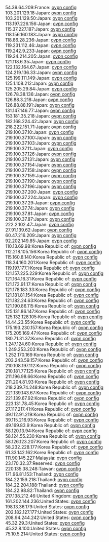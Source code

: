 54.39.64.209:France: [ovpn config](vpn/54_39_64_209.ovpn)  
103.201.129.18:Japan: [ovpn config](vpn/103_201_129_18.ovpn)  
103.201.129.50:Japan: [ovpn config](vpn/103_201_129_50.ovpn)  
113.197.226.156:Japan: [ovpn config](vpn/113_197_226_156.ovpn)  
115.37.227.187:Japan: [ovpn config](vpn/115_37_227_187.ovpn)  
118.156.160.183:Japan: [ovpn config](vpn/118_156_160_183.ovpn)  
118.86.28.236:Japan: [ovpn config](vpn/118_86_28_236.ovpn)  
119.231.112.46:Japan: [ovpn config](vpn/119_231_112_46.ovpn)  
119.242.9.233:Japan: [ovpn config](vpn/119_242_9_233.ovpn)  
119.24.214.205:Japan: [ovpn config](vpn/119_24_214_205.ovpn)  
121.118.6.35:Japan: [ovpn config](vpn/121_118_6_35.ovpn)  
122.132.164.67:Japan: [ovpn config](vpn/122_132_164_67.ovpn)  
124.219.136.33:Japan: [ovpn config](vpn/124_219_136_33.ovpn)  
125.199.111.149:Japan: [ovpn config](vpn/125_199_111_149.ovpn)  
125.1.108.212:Japan: [ovpn config](vpn/125_1_108_212.ovpn)  
125.205.29.84:Japan: [ovpn config](vpn/125_205_29_84.ovpn)  
126.78.38.136:Japan: [ovpn config](vpn/126_78_38_136.ovpn)  
126.88.3.218:Japan: [ovpn config](vpn/126_88_3_218.ovpn)  
126.88.88.191:Japan: [ovpn config](vpn/126_88_88_191.ovpn)  
131.147.146.77:Japan: [ovpn config](vpn/131_147_146_77.ovpn)  
153.181.35.218:Japan: [ovpn config](vpn/153_181_35_218.ovpn)  
182.168.224.42:Japan: [ovpn config](vpn/182_168_224_42.ovpn)  
218.222.151.71:Japan: [ovpn config](vpn/218_222_151_71.ovpn)  
219.100.37.10:Japan: [ovpn config](vpn/219_100_37_10.ovpn)  
219.100.37.100:Japan: [ovpn config](vpn/219_100_37_100.ovpn)  
219.100.37.103:Japan: [ovpn config](vpn/219_100_37_103.ovpn)  
219.100.37.11:Japan: [ovpn config](vpn/219_100_37_11.ovpn)  
219.100.37.126:Japan: [ovpn config](vpn/219_100_37_126.ovpn)  
219.100.37.131:Japan: [ovpn config](vpn/219_100_37_131.ovpn)  
219.100.37.154:Japan: [ovpn config](vpn/219_100_37_154.ovpn)  
219.100.37.158:Japan: [ovpn config](vpn/219_100_37_158.ovpn)  
219.100.37.159:Japan: [ovpn config](vpn/219_100_37_159.ovpn)  
219.100.37.190:Japan: [ovpn config](vpn/219_100_37_190.ovpn)  
219.100.37.196:Japan: [ovpn config](vpn/219_100_37_196.ovpn)  
219.100.37.200:Japan: [ovpn config](vpn/219_100_37_200.ovpn)  
219.100.37.224:Japan: [ovpn config](vpn/219_100_37_224.ovpn)  
219.100.37.29:Japan: [ovpn config](vpn/219_100_37_29.ovpn)  
219.100.37.74:Japan: [ovpn config](vpn/219_100_37_74.ovpn)  
219.100.37.81:Japan: [ovpn config](vpn/219_100_37_81.ovpn)  
219.100.37.87:Japan: [ovpn config](vpn/219_100_37_87.ovpn)  
222.2.102.47:Japan: [ovpn config](vpn/222_2_102_47.ovpn)  
27.91.139.62:Japan: [ovpn config](vpn/27_91_139_62.ovpn)  
60.47.216.209:Japan: [ovpn config](vpn/60_47_216_209.ovpn)  
92.202.149.85:Japan: [ovpn config](vpn/92_202_149_85.ovpn)  
110.13.69.98:Korea Republic of: [ovpn config](vpn/110_13_69_98.ovpn)  
112.218.105.156:Korea Republic of: [ovpn config](vpn/112_218_105_156.ovpn)  
115.160.8.140:Korea Republic of: [ovpn config](vpn/115_160_8_140.ovpn)  
118.34.160.201:Korea Republic of: [ovpn config](vpn/118_34_160_201.ovpn)  
119.197.177.1:Korea Republic of: [ovpn config](vpn/119_197_177_1.ovpn)  
121.157.225.229:Korea Republic of: [ovpn config](vpn/121_157_225_229.ovpn)  
121.164.16.31:Korea Republic of: [ovpn config](vpn/121_164_16_31.ovpn)  
121.172.91.17:Korea Republic of: [ovpn config](vpn/121_172_91_17.ovpn)  
121.178.183.33:Korea Republic of: [ovpn config](vpn/121_178_183_33.ovpn)  
121.181.81.154:Korea Republic of: [ovpn config](vpn/121_181_81_154.ovpn)  
121.182.24.63:Korea Republic of: [ovpn config](vpn/121_182_24_63.ovpn)  
121.190.86.115:Korea Republic of: [ovpn config](vpn/121_190_86_115.ovpn)  
125.131.86.147:Korea Republic of: [ovpn config](vpn/125_131_86_147.ovpn)  
125.132.128.105:Korea Republic of: [ovpn config](vpn/125_132_128_105.ovpn)  
14.44.23.55:Korea Republic of: [ovpn config](vpn/14_44_23_55.ovpn)  
175.193.230.157:Korea Republic of: [ovpn config](vpn/175_193_230_157.ovpn)  
175.205.169.47:Korea Republic of: [ovpn config](vpn/175_205_169_47.ovpn)  
180.71.31.37:Korea Republic of: [ovpn config](vpn/180_71_31_37.ovpn)  
1.247.124.60:Korea Republic of: [ovpn config](vpn/1_247_124_60.ovpn)  
1.249.253.203:Korea Republic of: [ovpn config](vpn/1_249_253_203.ovpn)  
1.252.170.169:Korea Republic of: [ovpn config](vpn/1_252_170_169.ovpn)  
203.243.59.157:Korea Republic of: [ovpn config](vpn/203_243_59_157.ovpn)  
210.108.197.112:Korea Republic of: [ovpn config](vpn/210_108_197_112.ovpn)  
210.181.77.125:Korea Republic of: [ovpn config](vpn/210_181_77_125.ovpn)  
211.196.98.66:Korea Republic of: [ovpn config](vpn/211_196_98_66.ovpn)  
211.204.81.93:Korea Republic of: [ovpn config](vpn/211_204_81_93.ovpn)  
218.239.74.248:Korea Republic of: [ovpn config](vpn/218_239_74_248.ovpn)  
221.139.143.67:Korea Republic of: [ovpn config](vpn/221_139_143_67.ovpn)  
221.139.67.92:Korea Republic of: [ovpn config](vpn/221_139_67_92.ovpn)  
223.131.78.45:Korea Republic of: [ovpn config](vpn/223_131_78_45.ovpn)  
27.117.217.41:Korea Republic of: [ovpn config](vpn/27_117_217_41.ovpn)  
39.112.91.219:Korea Republic of: [ovpn config](vpn/39_112_91_219.ovpn)  
39.115.216.93:Korea Republic of: [ovpn config](vpn/39_115_216_93.ovpn)  
49.169.83.9:Korea Republic of: [ovpn config](vpn/49_169_83_9.ovpn)  
58.120.13.94:Korea Republic of: [ovpn config](vpn/58_120_13_94.ovpn)  
58.124.55.230:Korea Republic of: [ovpn config](vpn/58_124_55_230.ovpn)  
58.126.123.207:Korea Republic of: [ovpn config](vpn/58_126_123_207.ovpn)  
58.232.228.177:Korea Republic of: [ovpn config](vpn/58_232_228_177.ovpn)  
61.33.142.162:Korea Republic of: [ovpn config](vpn/61_33_142_162.ovpn)  
111.90.145.227:Malaysia: [ovpn config](vpn/111_90_145_227.ovpn)  
23.170.32.37:Reserved: [ovpn config](vpn/23_170_32_37.ovpn)  
220.135.38.248:Taiwan: [ovpn config](vpn/220_135_38_248.ovpn)  
171.96.81.153:Thailand: [ovpn config](vpn/171_96_81_153.ovpn)  
184.22.159.218:Thailand: [ovpn config](vpn/184_22_159_218.ovpn)  
184.22.204.188:Thailand: [ovpn config](vpn/184_22_204_188.ovpn)  
184.22.98.82:Thailand: [ovpn config](vpn/184_22_98_82.ovpn)  
217.138.212.46:United Kingdom: [ovpn config](vpn/217_138_212_46.ovpn)  
161.202.144.236:United States: [ovpn config](vpn/161_202_144_236.ovpn)  
198.13.36.179:United States: [ovpn config](vpn/198_13_36_179.ovpn)  
202.182.127.177:United States: [ovpn config](vpn/202_182_127_177.ovpn)  
208.94.244.242:United States: [ovpn config](vpn/208_94_244_242.ovpn)  
45.32.29.3:United States: [ovpn config](vpn/45_32_29_3.ovpn)  
45.32.8.100:United States: [ovpn config](vpn/45_32_8_100.ovpn)  
75.10.5.214:United States: [ovpn config](vpn/75_10_5_214.ovpn)  
